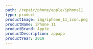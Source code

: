 ```yaml
---
path: /repair/phone/apple/iphone11
type: product
productImage: img/iphone_11_icon.png
productName: iPhone 11
productBrand: Apple
productDescription: appapp
productYear: 2019
---
```

